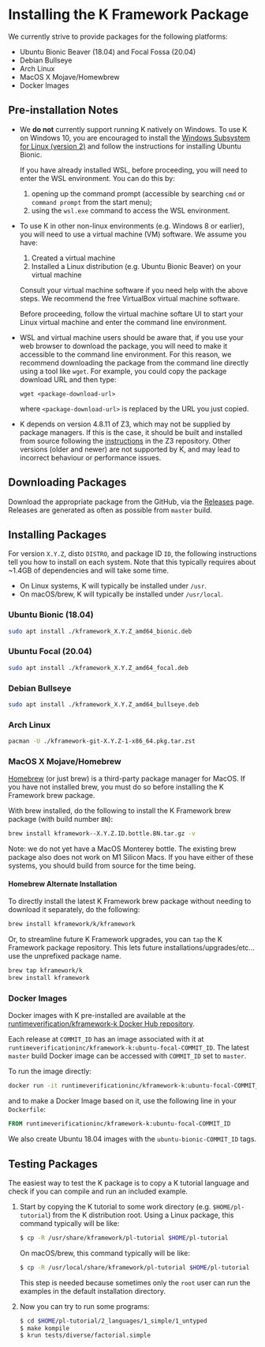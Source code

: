 Installing the K Framework Package
==================================

We currently strive to provide packages for the following platforms:

-   Ubuntu Bionic Beaver (18.04) and Focal Fossa (20.04)
-   Debian Bullseye
-   Arch Linux
-   MacOS X Mojave/Homewbrew
-   Docker Images

Pre-installation Notes
----------------------

-   We **do not** currently support running K natively on Windows. To use K on
    Windows 10, you are encouraged to install the
    [Windows Subsystem for Linux (version 2)](https://docs.microsoft.com/en-us/windows/wsl/install-win10)
    and follow the instructions for installing Ubuntu Bionic.

    If you have already installed WSL, before proceeding, you will need to
    enter the WSL environment. You can do this by:

    1.  opening up the command prompt (accessible by searching `cmd` or
        `command prompt` from the start menu);
    2.  using the `wsl.exe` command to access the WSL environment.

-   To use K in other non-linux environments (e.g. Windows 8 or earlier),
    you will need to use a virtual machine (VM) software. We assume you have:

    1.  Created a virtual machine
    2.  Installed a Linux distribution (e.g. Ubuntu Bionic Beaver) on your
        virtual machine

    Consult your virtual machine software if you need help with the above
    steps. We recommend the free VirtualBox virtual machine software.

    Before proceeding, follow the virtual machine softare UI to start your
    Linux virtual machine and enter the command line environment.

-   WSL and virtual machine users should be aware that, if you use your web
    browser to download the package, you will need to make it accessible to
    the command line environment. For this reason, we recommend downloading the
    package from the command line directly using a tool like `wget`. For
    example, you could copy the package download URL and then type:

    ```
    wget <package-download-url>
    ```

    where `<package-download-url>` is replaced by the URL you just copied.

-   K depends on version 4.8.11 of Z3, which may not be supplied by package
    managers. If this is the case, it should be built and installed from source
    following the
    [instructions](https://github.com/Z3Prover/z3#building-z3-using-cmake) in
    the Z3 repository. Other versions (older and newer) are not supported by K,
    and may lead to incorrect behaviour or performance issues.

Downloading Packages
--------------------

Download the appropriate package from the GitHub, via the
[Releases](https://github.com/runtimeverification/k/releases) page.
Releases are generated as often as possible from `master` build.

Installing Packages
-------------------

For version `X.Y.Z`, disto `DISTRO`, and package ID `ID`, the following
instructions tell you how to install on each system. Note that this typically
requires about ~1.4GB of dependencies and will take some time.

-   On Linux systems, K will typically be installed under `/usr`.
-   On macOS/brew, K will typically be installed under `/usr/local`.

### Ubuntu Bionic (18.04)

```sh
sudo apt install ./kframework_X.Y.Z_amd64_bionic.deb
```

### Ubuntu Focal (20.04)

```sh
sudo apt install ./kframework_X.Y.Z_amd64_focal.deb
```

### Debian Bullseye

```sh
sudo apt install ./kframework_X.Y.Z_amd64_bullseye.deb
```

### Arch Linux

```sh
pacman -U ./kframework-git-X.Y.Z-1-x86_64.pkg.tar.zst
```

### MacOS X Mojave/Homebrew

[Homebrew](https://brew.sh/) (or just brew) is a third-party package manager
for MacOS.
If you have not installed brew, you must do so before installing the K
Framework brew package.

With brew installed, do the following to install the K Framework brew package
(with build number `BN`):

```sh
brew install kframework--X.Y.Z.ID.bottle.BN.tar.gz -v
```

Note: we do not yet have a MacOS Monterey bottle. The existing brew package
also does not work on M1 Silicon Macs. If you have either of these systems,
you should build from source for the time being.

#### Homebrew Alternate Installation

To directly install the latest K Framework brew package without needing to
download it separately, do the following:

```sh
brew install kframework/k/kframework
```

Or, to streamline future K Framework upgrades, you can `tap` the K Framework
package repository. This lets future installations/upgrades/etc... use the
unprefixed package name.

```sh
brew tap kframework/k
brew install kframework
```

### Docker Images

Docker images with K pre-installed are available at the
[runtimeverification/kframework-k Docker Hub repository](https://hub.docker.com/repository/docker/runtimeverificationinc/kframework-k).

Each release at `COMMIT_ID` has an image associated with it at
`runtimeverificationinc/kframework-k:ubuntu-focal-COMMIT_ID`.
The latest `master` build Docker image can be accessed with `COMMIT_ID` set to
`master`.

To run the image directly:

```sh
docker run -it runtimeverificationinc/kframework-k:ubuntu-focal-COMMIT_ID
```

and to make a Docker Image based on it, use the following line in your
`Dockerfile`:

```Dockerfile
FROM runtimeverificationinc/kframework-k:ubuntu-focal-COMMIT_ID
```

We also create Ubuntu 18.04 images with the `ubuntu-bionic-COMMIT_ID` tags.

Testing Packages
----------------

The easiest way to test the K package is to copy a K tutorial language and
check if you can compile and run an included example.

1.  Start by copying the K tutorial to some work directory
    (e.g. `$HOME/pl-tutorial`) from the K distribution root. Using a Linux
    package, this command typically will be like:

    ```sh
    $ cp -R /usr/share/kframework/pl-tutorial $HOME/pl-tutorial
    ```

    On macOS/brew, this command typically will be like:

    ```sh
    $ cp -R /usr/local/share/kframework/pl-tutorial $HOME/pl-tutorial
    ```

    This step is needed because sometimes only the `root` user can run the
    examples in the default installation directory.

2.  Now you can try to run some programs:

    ```sh
    $ cd $HOME/pl-tutorial/2_languages/1_simple/1_untyped
    $ make kompile
    $ krun tests/diverse/factorial.simple
    ```
